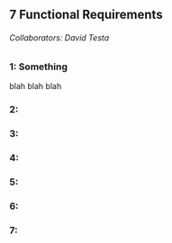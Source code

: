 ## 7 Functional Requirements
###### Collaborators: David Testa


### 1: Something
blah blah blah

### 2:

### 3:

### 4:

### 5:

### 6:

### 7: